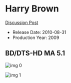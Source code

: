 # Harry Brown

[Discussion Post](https://www.avsforum.com/threads/bass-eq-for-filtered-movies.2995212/post-57723992)

* Release Date: 2010-08-31
* Production Year: 2009

## BD/DTS-HD MA 5.1

![img 0](https://i.imgur.com/mVZr4V8.jpg)

![img 1](https://i.imgur.com/elijbpe.jpg)

